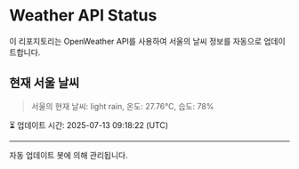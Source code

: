 
# Weather API Status

이 리포지토리는 OpenWeather API를 사용하여 서울의 날씨 정보를 자동으로 업데이트합니다.

## 현재 서울 날씨
> 서울의 현재 날씨: light rain, 온도: 27.76°C, 습도: 78%

⏳ 업데이트 시간: 2025-07-13 09:18:22 (UTC)

---
자동 업데이트 봇에 의해 관리됩니다.
